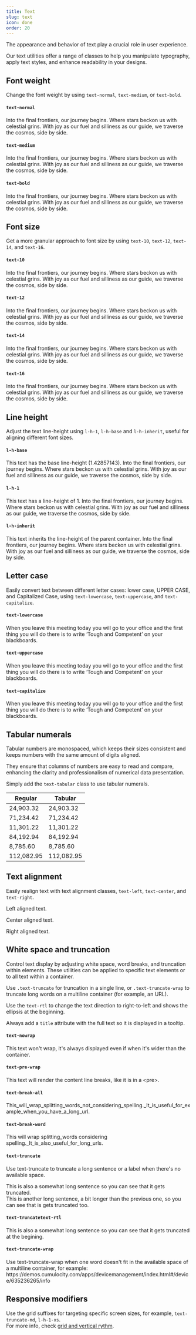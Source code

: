 ```yaml
---
title: Text
slug: text
icon: done
order: 20
---
```


<!-- markdownlint-disable MD025 -->
<!-- markdownlint-disable MD033 -->
<!-- markdownlint-disable MD051 -->

The appearance and behavior of text play a crucial role in user experience.

Our text utilities offer a range of classes to help you manipulate typography,
apply text styles, and enhance readability in your designs.

## Font weight

Change the font weight by using `text-normal`, `text-medium`, or `text-bold`.

<codex-tutorial-example class="c8y-codex-override">
  <div class="inner-scroll">
    <div class="container-fluid p-16">
      <div class="row">
        <div class="col-md-6">
          <h4 class="m-b-8 "><code>text-normal</code></h4>
<!-- important -->
<p class="text-normal">Into the final frontiers, our journey begins. Where stars beckon us with celestial grins. With joy as our fuel and silliness as our guide, we traverse the cosmos, side by side.</p>
<!-- /important -->
<h4 class="m-b-8 m-t-24"><code>text-medium</code></h4>
<!-- important -->
<p class="text-medium">Into the final frontiers, our journey begins. Where stars beckon us with celestial grins. With joy as our fuel and silliness as our guide, we traverse the cosmos, side by side.</p>
    <!-- /important -->
        </div>
        <div class="col-md-6">
        <h4 class="m-b-8"><code>text-bold</code></h4>
<!-- important -->
<p class="text-bold">Into the final frontiers, our journey begins. Where stars beckon us with celestial grins. With joy as our fuel and silliness as our guide, we traverse the cosmos, side by side.</p>
    <!-- /important -->
        </div>
      </div>
    </div>
  </div>
</codex-tutorial-example>

## Font size

Get a more granular approach to font size by using `text-10`, `text-12`, `text-14`, and `text-16`.

<codex-tutorial-example class="c8y-codex-override">
  <div class="inner-scroll">
    <div class="container-fluid p-16">
      <div class="row">
        <div class="col-md-6">
        <h4 class="m-b-8"><code>text-10</code></h4>
<!-- important -->
<p class="text-10">Into the final frontiers, our journey begins. Where stars beckon us with celestial grins. With joy as our fuel and silliness as our guide, we traverse the cosmos, side by side.</p>
  <!-- /important -->
        <h4 class="m-b-8 m-t-24"><code>text-12</code></h4>
<!-- important -->
<p class="text-12">Into the final frontiers, our journey begins. Where stars beckon us with celestial grins. With joy as our fuel and silliness as our guide, we traverse the cosmos, side by side.</p>
  <!-- /important -->
      </div>
      <div class="col-md-6">
        <h4 class="m-b-8"><code>text-14</code></h4>
  <!-- important -->
<p class="text-14">Into the final frontiers, our journey begins. Where stars beckon us with celestial grins. With joy as our fuel and silliness as our guide, we traverse the cosmos, side by side.</p>
  <!-- /important -->
        <h4 class="m-b-8 m-t-24"><code>text-16</code></h4>
  <!-- important -->
<p class="text-16">Into the final frontiers, our journey begins. Where stars beckon us with celestial grins. With joy as our fuel and silliness as our guide, we traverse the cosmos, side by side.</p>
  <!-- /important -->
        </div>
      </div>
    </div>
  </div>
</codex-tutorial-example>

## Line height

Adjust the text line-height using `l-h-1`, `l-h-base` and `l-h-inherit`, useful for aligning
different font sizes.

<codex-tutorial-example class="c8y-codex-override">
  <div class="inner-scroll">
    <div class="container-fluid p-16">
      <div class="row">
        <div class="col-md-4">
          <h4 class="m-b-8"><code>l-h-base</code></h4>
  <!-- important -->
<p class="l-h-base">This text has the base line-height (1.42857143). Into the final frontiers, our journey begins. Where stars beckon us with celestial grins. With joy as our fuel and silliness as our guide, we traverse the cosmos, side by side.</p>
<!-- /important -->
        </div>
        <div class="col-md-4">
          <h4 class="m-b-8"><code>l-h-1</code></h4>
        <!-- important -->
<p class="l-h-1">This text has a line-height of 1. Into the final frontiers, our journey begins. Where stars beckon us with celestial grins. With joy as our fuel and silliness as our guide, we traverse the cosmos, side by side.</p>
<!-- /important -->
        </div>
        <div class="col-md-4">
          <h4 class="m-b-8"><code>l-h-inherit</code></h4>
    <!-- important -->
<p class="l-h-inherit">This text inherits the line-height of the parent container. Into the final frontiers, our journey begins. Where stars beckon us with celestial grins. With joy as our fuel and silliness as our guide, we traverse the cosmos, side by side.</p>
<!-- /important -->
        </div>
      </div>
    </div>
  </div>
</codex-tutorial-example>

## Letter case

Easily convert text between different letter cases: lower case, UPPER CASE, and Capitalized Case, using
`text-lowercase`, `text-uppercase`, and `text-capitalize`.

<codex-tutorial-example class="c8y-codex-override">
  <div class="inner-scroll">
    <div class="container-fluid p-16">
      <div class="row">
        <div class="col-md-4">
          <h4 class="m-b-8"><code>text-lowercase</code></h4>
<!-- important -->
<p class="text-lowercase">When you leave this meeting today you will go to your office and the first thing you will do there is to write ‘Tough and Competent’ on your blackboards.</p>
<!-- /important -->
        </div>
        <div class="col-md-4">
          <h4 class="m-b-8"><code>text-uppercase</code></h4>
<!-- important -->
<p class="text-uppercase">When you leave this meeting today you will go to your office and the first thing you will do there is to write ‘Tough and Competent’ on your blackboards.</p>
<!-- /important -->
        </div>
        <div class="col-md-4">
          <h4 class="m-b-8"><code>text-capitalize</code></h4>
<!-- important -->
<p class="text-capitalize">When you leave this meeting today you will go to your office and the first thing you will do there is to write ‘Tough and Competent’ on your blackboards.</p>
<!-- /important -->
        </div>
      </div>
    </div>
  </div>
</codex-tutorial-example>

## Tabular numerals

Tabular numbers are monospaced, which keeps their sizes consistent and keeps numbers with the same
amount of digits aligned.

They ensure that columns of numbers are easy to read and compare, enhancing the clarity and
professionalism of numerical data presentation.

Simply add the `text-tabular` class to use tabular numerals.

<codex-tutorial-example class="c8y-codex-override">
  <div class="inner-scroll">
    <div class="container-fluid p-16">
    <div class="row">
    <div class="col-md-6">
<!-- important -->
<table class="table text-right">
  <thead>
    <tr>
      <th class="text-right">Regular</th>
      <th class="text-right">Tabular</th>
    </tr>
  </thead>
  <tbody>
    <tr>
      <td>24,903.32</td>
      <td class="text-tabular">24,903.32</td>
    </tr>
    <tr>
      <td>71,234.42</td>
      <td class="text-tabular">71,234.42</td>
    </tr>
    <tr>
      <td>11,301.22</td>
      <td class="text-tabular">11,301.22</td>
    </tr>
    <tr>
      <td>84,192.94</td>
      <td class="text-tabular">84,192.94</td>
    </tr>
    <tr>
      <td>8,785.60</td>
      <td class="text-tabular">8,785.60</td>
    </tr>
    <tr>
      <td>112,082.95</td>
      <td class="text-tabular">112,082.95</td>
    </tr>
  </tbody>
</table>
<!-- /important -->
    </div>
    </div>
    </div>
  </div>
</codex-tutorial-example>

## Text alignment

Easily realign text with text alignment classes, `text-left`, `text-center`, and `text-right`.

<codex-tutorial-example class="c8y-codex-override">
  <div class="inner-scroll">
    <div class="container-fluid p-16">
      <!-- important -->
      <p class="text-left">Left aligned text.</p>
      <p class="text-center">Center aligned text.</p>
      <p class="text-right">Right aligned text.</p>
      <!-- /important -->
    </div>
  </div>
</codex-tutorial-example>

## White space and truncation

Control text display by adjusting white space, word breaks, and truncation within elements. These
utilities can be applied to specific text elements or to all text within a container.

Use `.text-truncate` for truncation in a single line, or `.text-truncate-wrap` to truncate
long words on a multiline container (for example, an URL).

Use the `text-rtl` to change the text direction to right-to-left and shows the ellipsis at the
beginning.

Always add a `title` attribute with the full text so it is displayed in a tooltip.

<codex-tutorial-example class="c8y-codex-override">
  <div class="inner-scroll">
    <div class="container-fluid p-16">
  <div class="row">
    <div class="col-md-6">
      <h4 class="m-b-8"><code>text-nowrap</code></h4>
<!-- important -->
<p class="text-nowrap">This text won't wrap, it's always displayed even if when it's wider than the container.</p>
<!-- /important -->
<h4 class="m-b-8 m-t-24"><code>text-pre-wrap</code></h4>
<!-- important -->
<p class="text-pre-wrap">This text will render the content line breaks,
like it is in a &lt;pre&gt;.</p>
<!-- /important -->
      <h4 class="m-b-8 m-t-24"><code>text-break-all</code></h4>
<!-- important -->
<p class="text-break-all">This_will_wrap_splitting_words_not_considering_spelling._It_is_useful_for_example_when_you_have_a_long_url.</p>
<!-- /important -->

<!-- /important -->
<h4 class="m-b-8 m-t-24"><code>text-break-word</code></h4>
<!-- important -->
<p class="text-break-word">This will wrap splitting_words considering spelling._It_is_also_useful_for_long_urls.</p>
<!-- /important -->
    </div>
    <div class="col-md-6">
      <h4 class="m-b-8"><code>text-truncate</code></h4>
<!-- important -->
<p class="text-truncate" title="Use text-truncate to truncate a long sentence or a label when there's no available space.">
  Use text-truncate to truncate a long sentence or a label when there's no available space.
</p>
<!-- /important -->

<div class="text-truncate m-t-24">
  <span title="This is also a somewhat long sentence so you can see that it gets truncated.">
    This is also a somewhat long sentence so you can see that it gets truncated.
  </span><br>
  <span title="This is another long sentence, a bit longer than the previous one, so you can see that is gets truncated too.">
    This is another long sentence, a bit longer than the previous one, so you can see that is gets truncated too.
  </span>
</div>
<h4 class="m-b-8 m-t-24"><code>text-truncate</code><code>text-rtl</code></h4>
<div class="text-truncate text-rtl m-t-24">
  <span title="This is also a somewhat long sentence so you can see that it gets truncated.">
    This is also a somewhat long sentence so you can see that it gets truncated at the begining.
  </span>
</div>
  <h4 class="m-b-8 m-t-24"><code>text-truncate-wrap</code></h4>
<!-- important -->
<p class="text-truncate-wrap" title="Use text-truncate-wrap when one word doesn't fit in the available space of a multiline container, for example: https://demos.cumulocity.com/apps/devicemanagement/index.html#/device/635236265/info ">
  Use text-truncate-wrap when one word doesn't fit in the available space of a multiline container, for example: https://demos.cumulocity.com/apps/devicemanagement/index.html#/device/635236265/info
</p>
<!-- /important -->
    </div>
  </div>
</codex-tutorial-example>

## Responsive modifiers

Use the grid suffixes for targeting specific screen sizes, for example, `text-truncate-md`, `l-h-1-xs`.  
For more info, check [grid and vertical rythm](#/ui-guidelines/foundations/grid-and-vertical-rhythm/overview#responsive-grid).
